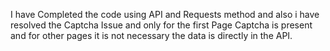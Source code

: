 I have Completed the code using API and Requests method and also i have resolved the Captcha Issue and only for the first Page Captcha is present and for other pages it is not necessary the data is directly in the API.
